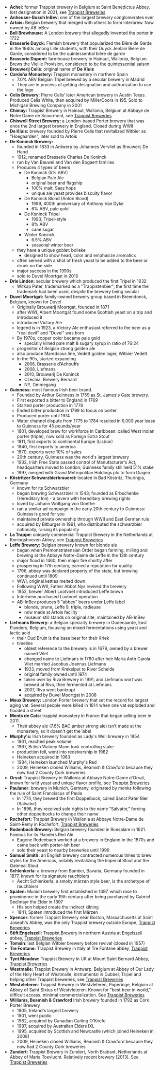* **Achel:** former Trappist brewery in Belgium at Saint Benedictus Abbey, lost designation in 2021, see [Trappist Breweries](obsidian://open?vault=cicerone&file=modules%2Fbelgian%2F12__trappist_breweries)
* **Anheuser-Busch InBev**: one of the largest brewery conglomerates ever
* **Artois:** Belgian brewery that merged with others to form Interbrew. Now owned by AB InBev
* **Bell Brewhouse:** A London brewery that allegedly invented the porter in 1722
* **Brasserie Duyck:** Flemish brewery that popularized the Bière de Garde in the 1940s among Lille students, with their Duyck Jenlain Bière de Garde, considered to be the quintessential bière de garde
* **Brasserie Dupont:** farmhouse brewery in Hainaut, Wallonia, Belgium. Brews the Vieille Provision, considered to be the quintessential saison
* **Brouwerij Celis**: original name of **De Kluis**
* **Cardeña Monastery:** Trappist monastery in northern Spain
	* 7.0% ABV Belgian Tripel brewed by a secular brewery in Madrid
	* They are in process of getting designation and authorization to use the logo
* **Celis Brewery**: Pierre Celis' later American brewery in Austin Texas. Produced Celis White, then acquired by MillerCoors in 195. Sold to Michigan Brewing Company in 2001
* **Chimay:** Trappist Brewery in Hainaut, Wallonia, Belgium at Abbaye de Notre Dame de Scourmont, see [Trappist Breweries](obsidian://open?vault=cicerone&file=modules%2Fbelgian%2F12__trappist_breweries)
* **Chiswell Street Brewery:** a London-based Porter brewery that was once the 2nd largest brewery in England. Closed during WWII
* **De Kluis:** brewery founded by Pierre Celis that revitalized Witbier as "Hoegaarden", later sold to Artois
* **De Koninck Brewery:** 
	* founded in 1833 in Antwerp by Johannes Vervliet as Brouwerij De Hand
	* 1912, renamed Brasserie Charles De Koninck
	* run by Van Bauwel and Van den Bogaert families
	* Produces 4 types of beers
		* De Koninck (5% ABV)
			* Belgian Pale Ale
			* original beer and flagship
			* 100% malt, Saaz hops
			* unique ale yeast provides biscuity flavor
		* De Koninck Blond (Anton Blond)
			* 1999, 400th anniversary of Anthony Van Dyke
			* 6% ABV, pale gold
		* De Koninck Tripel
			* 1993, Tripel-style
			* 8% ABV
			* cane sugar
		* Winter Koninck
			* 6.5% ABV
			* seasonal winter beer
	* they have a unique goblet: bolleke
		* designed to show head, color and emphasize aromatics
	* often served with a shot of fresh yeast to be added to the beer or drunk on the side
	* major success in the 1990s
	* sold to Duvel Moortgat in 2010
* **Drie Linden:** secular brewery which produced the first Tripel in 1932
	* Witkap Pater, trademarked as a "Trappistenbier", the first time the trademark had been used, despite the brewery being secular
* **Duvel Moortgat:** family-owned brewery group based in Breendonck, Belgium, known for Duvel
	* Originally Brouwerij Moortgat, founded in 1871
	* after WWI, Albert Moortgat found some Scottish yeast on a trip and introduced it
	* introduced Victory Ale
	* legend is in 1923, a Victory Ale enthusiast referred to the beer as a "real devil" and "Duvel" was born
	* By 1970s, copper color became pale gold
		* specially kilned pale malt & sugary syrup in ratio of 76:24
	* progenitor of Belgian strong golden ale
	* also produce Maredsous line, Vedett golden lager, Witbier Vedett
	* In the 90s, started expanding
		* 2006, Brasserie d'Achouffe
		* 2008, Liefmans
		* 2010, Brouwerij De Koninck 
		* Czechia, Brewery Bernard
		* NY, Ommegang
* **Guinness:** most famous Irish beer brand. 
	* Founded by Arthur Guinness in 1759 as St. James's Gate brewery. 
	* First exported a bitter to England in 1769
	* Started porter production in 1778
	* Ended bitter production in 1799 to focus on porter
	* Produced porter until 1974
	* Water channel dispute from 1775 to 1784 resulted in 9,000 year lease to Guinness for 45 pounds/year
	* 1801, developed brew for workforce in Caribbean: called West Indian porter (triple), now sold as Foreign Extra Stout
	* 1811, first exports to continental Europe (Lisbon)
	* 1840, first exports to america
	* 1870, exports were 10% of sales
	* 20th century, Guinness was the world's largest brewery
	* 1932, Irish Free State passed control of Manufacturer's Act, headquarters moved to London; Guinness family still held 51% stake
	* 1997, merged with Grand Metropolitan Holdings plc to form Diageo
* **Köstritzer Schwarzbierbrauerei:** located in Bad Köstritz, Thuringia, Germany
	* known for its Schwarzbier
	* began brewing Schwarzbier in 1543; founded as Erbschenke (Hereditary Inn) - a tavern with hereditary brewing rights
	* loved by Johann Wolfgang von Goethe
	* ran a similar ad campaign in the early 20th century to Guinness: Guiness is good for you
	* maintained private ownership through WWII and East German rule
	* acquired by Bitburger in 1991, who distributed the schwarzbier nationally, raising its popularity 
* **La Trappe:** uniquely commercial Trappist Brewery in the Netherlands at Koningshoeven Abbey, see [Trappist Breweries](obsidian://open?vault=cicerone&file=modules%2Fbelgian%2F12__trappist_breweries)
* **Leffe Brewery:** Belgian brewery known for blonde ale
	* began when Premonstratensian Order began farming, milling and brewing at the Abbaye Notre-Dame de Leffe in the 13th century
	* major flood in 1460, then major fire shortly after
	* prospering in 17th century, earned a reputation for quality
	* 1796, abbey was declared property of the state, but brewing continued until 1809
	* WWI, original kettles melted down
	* Following WWII, Father Abbot Nys revived the brewery
	* 1952, brewer Albert Lootvoet introduced Leffe brown
	* Interbrew purchased Lootvoet operation
	* AB-InBev produces 5 "abbey" beers under Leffe label
		* blonde, brune, Leffe 9, triple, radieuse
		* now made at Artois facility
		* museum still stands on original site, maintained by AB-InBev
* **Liefmans Brewery:** a Belgian specialty brewery in Oudenaarde, East Flanders, Belgium, focusing on mixed fermentations using yeast and lactic acid
	* their Oud Bruin is the base beer for their Kriek
	* timeline
		* oldest reference to the brewery is in 1679, owned by a brewer named Vilet
		* changed name to Liefmans in 1780 after heir Maria Anth  Carola Vilet married Jacobus Joannus Liefmans
		* 1933, moved from Krekelput to River Schelde
		* original family owned until 1974
		* taken over by Riva Brewery in 1991, and Liefmans wort was brewed  at Riva, then fermented at Liefmans
		* 2007, Riva went bankrupt
		* acquired by Duvel Moortgat in 2008
* **Meux Brewery:** London Porter brewery that set the record for largest aging vat. Several people were killed in 1814 when one vat exploded and flooded a street
* **Monts de Cats:** trappist monastery in France that began selling beer in 2011.
	* Their abbey ale (7.6% BAC amber strong ale) isn't made at the monastery, so it doesn't get the label
* **Murphy's:** Irish brewery founded as Lady's Well brewery in 1854
	* 1901, reached peak volume
	* 1967, British Watney Mann took controlling stake
	* production fell, went into receivership in 1982
	* Heineken acquired in 1983
	* 1984, Heineken launched Murphy's Red
	* 2009, Heineken closed Williams, Beamish & Crawford because they now had 2 County Cork breweries
* **Orval:** Trappist Brewery in Wallonia at Abbaye Notre-Dame d'Orval, known for wild yeast and unique flavor profile, see [Trappist Breweries](obsidian://open?vault=cicerone&file=modules%2Fbelgian%2F12__trappist_breweries)
* **Paulaner:** brewery in Munich, Germany, originated by monks following the rule of Saint Franciscus of Paula
	* In 1774, they brewed the first Doppelbock, called Sanct Pater Bier (Salvator)
	* In 1896, they received sole rights to the name "Salvator," forcing other doppelbocks to change their name
* **Rochefort:** Trappist Brewery in Wallonia at Abbaye Notre-Dame de Saint-Remy in Rochefort, [Trappist Breweries](obsidian://open?vault=cicerone&file=modules%2Fbelgian%2F12__trappist_breweries)
* **Rodenbach Brewery:** Belgian brewery founded in Roesalare in 1821. Famous for its Flanders Red Ale.
	* Eugene Rodenbach worked at a brewery in England in the 1870s and came back with porter-ish beer
	* sold their yeast to nearby breweries until 1999
* **Samuel Smith:** an English brewery contracted numerous times to brew styles for the Americas, notably revitalizing the Imperial Stout and the Oatmeal Stout
* **Schlenkerla:** a brewery from Bamber, Bavaria, Germany founded in 1877, known for its signature rauchbiers
	* Aecht Schlenkerla, a smoky märzen style beer, is the archetype of rauchbiers
* **Spaten:** Munich brewery first established in 1397, which rose to prominence in the early 19th century after being purchased by Gabriel Sedlmayr the Elder in 1807
	* His son helped create the indirect kilning
	* 1841, Spaten introduced the first Märzen
* **Spencer:** former Trappist Brewery near Boston, Massachusetts at Saint Joseph's Abbey, was the only Trappist brewery outside Europe, [Trappist Breweries](obsidian://open?vault=cicerone&file=modules%2Fbelgian%2F12__trappist_breweries)
* **Stift Engelszell:** Trappist Brewery in northern Austria at Engelszell abbey, [Trappist Breweries](obsidian://open?vault=cicerone&file=modules%2Fbelgian%2F12__trappist_breweries)
* **Tomsin**: last Belgian Witbier brewery before revival (closed in 1957)
*  **Tre Fontane:** Trappist Brewery in Italy at Tre Fontane abbey, [Trappist Breweries](obsidian://open?vault=cicerone&file=modules%2Fbelgian%2F12__trappist_breweries)
*  **Tynt Meadow:** Trappist Brewery in UK at Mount Saint Bernard Abbey, [Trappist Breweries](obsidian://open?vault=cicerone&file=modules%2Fbelgian%2F12__trappist_breweries)
* **Westmalle:** Trappist Brewery in Antwerp, Belgium at Abbey of Our Lady of the Holy Heart of Westmalle, instrumental in Dubbel, Tripel and helping other Trappist breweries, see [Trappist Breweries](obsidian://open?vault=cicerone&file=modules%2Fbelgian%2F12__trappist_breweries)
* **Westvleteren**: Trappist Brewery in Westvleteren, Poperinge, Belgium at Abbey of Saint Sixtus of Westvleteren. Known for "best beer in world," difficult access, minimal commercialization. See [Trappist Breweries](obsidian://open?vault=cicerone&file=modules%2Fbelgian%2F12__trappist_breweries)
* **Williams, Beamish & Crawford** Irish brewery founded in 1792 as Cork Porter Brewery
	* 1805, Ireland's largest brewery
	* 1901, went public
	* 1962, acquired by Canadian Carling O'Keefe
	* 1987, acquired by Australian Elders IXL
	* 1995, acquired by Scottish and Newcastle (which joined Heineken in 2008)
	* 2009, Heineken closed Williams, Beamish & Crawford because they now had 2 County Cork breweries
* **Zundert:** Trappist Brewery in Zundert, North Brabant, Netherlands at Abbey of Maria Toevlucht. Relatively recent brewery (2013). See [Trappist Breweries](obsidian://open?vault=cicerone&file=modules%2Fbelgian%2F12__trappist_breweries)